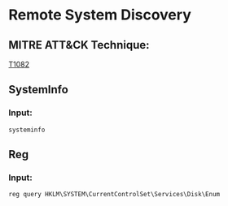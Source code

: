 # Remote System Discovery

## MITRE ATT&CK Technique:
[T1082](https://attack.mitre.org/wiki/Technique/T1082)

## SystemInfo

### Input:

    systeminfo

## Reg

### Input:

    reg query HKLM\SYSTEM\CurrentControlSet\Services\Disk\Enum
